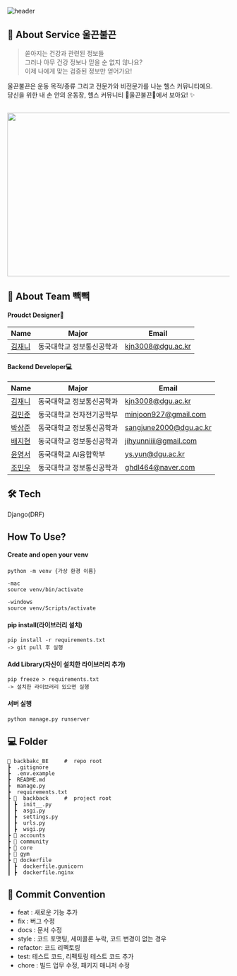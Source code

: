 
![header](https://capsule-render.vercel.app/api?type=waving&color=auto&height=300&section=header&text=울끈불끈&fontSize=90&animation=fadeIn&fontAlignY=38&desc=당신을%20위한%20내%20손%20안의%20운동장,%20헬스%20커뮤니티%20"울끈불끈"&descAlignY=58&descAlign=62)

## 🌠  About Service 울끈불끈
> 쏟아지는 건강과 관련된 정보들 <br>
> 그러나 아무 건강 정보나 믿을 순 없지 않나요? <br>
> 이제 나에게 맞는 검증된 정보만 얻어가요! <br>


울끈불끈은 운동 목적/종류 그리고 전문가와 비전문가를 나눈 헬스 커뮤니티예요. <br>
당신을 위한 내 손 안의 운동장, 헬스 커뮤니티 🎁울끈불끈🎁에서 보아요! ✨ <br><br>

<img src="https://github.com/LikeLion-at-DGU/backback_backend/assets/102219161/7ceaa75b-23a7-4017-8e2e-67756e3693ff"  width="700" height="370">

## 👋 About Team 빽빽

#### Proudct Designer🎨
| Name                                         | Major           | Email                |
| -------------------------------------------- | --------------  | -------------------- |
| [김재니](https://github.com/kmjenny)   | 동국대학교 정보통신공학과  | kjn3008@dgu.ac.kr |

#### Backend Developer💻
| Name                                         | Major            | Email                |
| -------------------------------------------- | --------------  | ----------------------- |
| [김재니](https://github.com/kmjenny)   | 동국대학교 정보통신공학과  | kjn3008@dgu.ac.kr |
| [김민준](https://github.com/samdolls) | 동국대학교 전자전기공학부     | minjoon927@gmail.com |
| [박상준](https://github.com/tkdwns414) | 동국대학교 정보통신공학과   | sangjune2000@dgu.ac.kr |
| [배지현](https://github.com/jihyunniiii) | 동국대학교 정보통신공학과    | jihyunniiii@gmail.com |
| [윤영서](https://github.com/0seoYun) | 동국대학교 AI융합학부    | ys.yun@dgu.ac.kr |
| [조민우](https://github.com/minwoo0419) | 동국대학교 정보통신공학과   | ghdl464@naver.com |




## 🛠️ Tech
Django(DRF)

## How To Use?
#### Create and open your venv
```
python -m venv {가상 환경 이름}

-mac
source venv/bin/activate

-windows
source venv/Scripts/activate
```


#### pip install(라이브러리 설치)
```
pip install -r requirements.txt
-> git pull 후 실행
```

#### Add Library(자신이 설치한 라이브러리 추가)
```
pip freeze > requirements.txt
-> 설치한 라이브러리 있으면 실행
```

#### 서버 실행
```
python manage.py runserver
```

## 💻 Folder

```
📂 backbakc_BE     #  repo root
┣  .gitignore
┣  .env.example
┣  README.md
┣  manage.py
┣  requirements.txt
┣ 📂  backback     #  project root
┃ ┣  init__.py
┃ ┣  asgi.py
┃ ┣  settings.py
┃ ┣  urls.py
┃ ┣  wsgi.py
┣ 📂 accounts
┣ 📂 community
┣ 📂 core
┣ 📂 gym
┣ 📂 dockerfile
┃ ┣  dockerfile.gunicorn
┃ ┣  dockerfile.nginx
```

## 🎯 Commit Convention
-   feat : 새로운 기능 추가
-   fix : 버그 수정
-   docs : 문서 수정
-   style : 코드 포맷팅, 세미콜론 누락, 코드 변경이 없는 경우
-   refactor: 코드 리펙토링
-   test: 테스트 코드, 리펙토링 테스트 코드 추가
-   chore : 빌드 업무 수정, 패키지 매니저 수정





